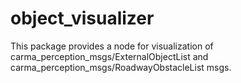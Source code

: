 # object_visualizer

This package provides a node for visualization of carma_perception_msgs/ExternalObjectList and carma_perception_msgs/RoadwayObstacleList msgs.
